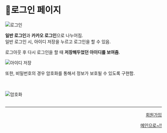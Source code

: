 # 📌로그인 페이지

![로그인](https://user-images.githubusercontent.com/88878686/180651389-7d646882-fb13-4419-aa34-dd170acf8b4e.JPG)   

**일반 로그인**과 **카카오 로그인**으로 나누어짐.   
일반 로그인 시, 아이디 저장을 누르고 로그인을 할 수 있음.   

로그아웃 후 다시 로그인을 할 때 **저장해두었던 아이디를 보여줌**.   

![아이디 저장](https://user-images.githubusercontent.com/88878686/180651480-39788311-300c-4f15-b7de-fa6135ecf79a.JPG)   

또한, 비밀번호의 경우 암호화를 통해서 정보가 보호될 수 있도록 구현함.   

<br><br>
![암호화](https://user-images.githubusercontent.com/88878686/180714377-80408ba3-8378-49d5-8b68-4d39ff87c83f.JPG)   
<br>


***
<div align="right">  
  
[회원가입](https://github.com/kwanwwok/finalproject/blob/main/%EA%B5%AC%ED%98%84%EC%84%A4%EB%AA%85/%ED%9A%8C%EC%9B%90%EA%B0%80%EC%9E%85.md)
  
[메인으로~!!](https://github.com/kwanwwok/finalproject/blob/main/%EA%B5%AC%ED%98%84%EC%84%A4%EB%AA%85/%ED%9A%8C%EC%9B%90%EB%A9%94%EC%9D%B8.md)   

</div>
